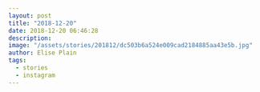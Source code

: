 ```yaml
---
layout: post
title: "2018-12-20"
date: 2018-12-20 06:46:28
description: 
image: "/assets/stories/201812/dc503b6a524e009cad2184885aa43e5b.jpg"
author: Elise Plain
tags: 
  - stories
  - instagram
---
```



<p></p>
